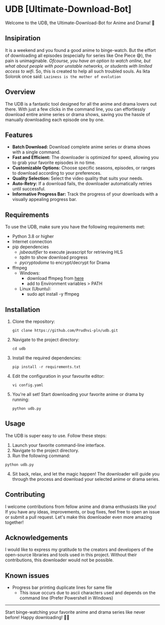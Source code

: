 # UDB [Ultimate-Download-Bot]

Welcome to the UDB, the Ultimate-Download-Bot for Anime and Drama! 🎉

## Insipiration

It is a weekend and you found a good anime to binge-watch. But the effort of downloading all episodes (especially for series like One Piece 😅), the pain is unimaginable. _Ofcourse, you have an option to watch online, but what about people with poor unstable networks, or students with limited access to wifi_. So, this is created to help all such troubled souls. As Ikta Solorok once said: `Laziness is the mother of evolution`

## Overview

The UDB is a fantastic tool designed for all the anime and drama lovers out there. With just a few clicks in the command line, you can effortlessly download entire anime series or drama shows, saving you the hassle of manually downloading each episode one by one.

## Features

- **Batch Download:** Download complete anime series or drama shows with a single command.
- **Fast and Efficient:** The downloader is optimized for speed, allowing you to grab your favorite episodes in no time.
- **Customizable Options:** Choose specific seasons, episodes, or ranges to download according to your preferences.
- **Quality Selection:** Select the video quality that suits your needs.
- **Auto-Retry:** If a download fails, the downloader automatically retries until successful.
- **Informative Progress Bar:** Track the progress of your downloads with a visually appealing progress bar.

## Requirements

To use the UDB, make sure you have the following requirements met:

- Python 3.8 or higher
- Internet connection
- pip dependencies
  - _jsbeautifier_ to execute javascript for retrieving HLS
  - _tqdm_ to show download progress
  - _pycryptodome_ to encrypt/decrypt for Drama
- ffmpeg
  - Windows:
    - download ffmpeg from [here](https://ffmpeg.org/download.html)
    - add to Environment variables > PATH
  - Linux (Ubuntu):
    - sudo apt install -y ffmpeg

## Installation

1. Clone the repository:

    ```
    git clone https://github.com/Prudhvi-pln/udb.git
    ```

2. Navigate to the project directory:

    ```
    cd udb
    ```

3. Install the required dependencies:

    ```
    pip install -r requirements.txt
    ```
5. Edit the configuration in your favourite editor:

    ```
    vi config.yaml
    ```

5. You're all set! Start downloading your favorite anime or drama by running:

    ```
    python udb.py
    ```

## Usage

The UDB is super easy to use. Follow these steps:

1. Launch your favorite command-line interface.
2. Navigate to the project directory.
3. Run the following command:

```
python udb.py
```

4. Sit back, relax, and let the magic happen! The downloader will guide you through the process and download your selected anime or drama series.

## Contributing

I welcome contributions from fellow anime and drama enthusiasts like you! If you have any ideas, improvements, or bug fixes, feel free to open an issue or submit a pull request. Let's make this downloader even more amazing together!

## Acknowledgements

I would like to express my gratitude to the creators and developers of the open-source libraries and tools used in this project. Without their contributions, this downloader would not be possible.

## Known issues
 - Progress bar printing duplicate lines for same file
   - This issue occurs due to ascii characters used and depends on the command line (Prefer Powershell in Windows)

---

Start binge-watching your favorite anime and drama series like never before! Happy downloading! 🍿✨
